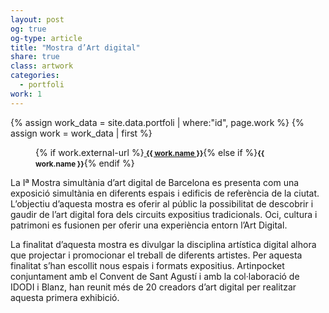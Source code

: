 ```yaml
---
layout: post
og: true
og-type: article
title: "Mostra d’Art digital" 
share: true
class: artwork
categories:
  - portfoli
work: 1
---
```


{% assign work_data = site.data.portfoli | where:"id", page.work %}
{% assign work = work_data | first %}
<figure>
	<div class="padding-artwork-container">
		<div class="embed-container embed-container_9-16">
			<iron-image sizing="cover" class="iron-image-size" preload fade src="/images/{{ work.featured-img }}"></iron-image>	
		</div>
	</div>
	<figcaption>
		<p>{% if work.external-url %}<a href="{{ work.external-url }}"><small><i class="fa fa-external-link"></i> <strong>{{ work.name }}</strong></small></a>{% else if %}<small><strong>{{ work.name }}</strong></small>{% endif %}</p>
	</figcaption>
</figure>

<!--more-->

La Iª Mostra simultània d’art digital de Barcelona es presenta com una exposició simultània en diferents espais i edificis de referència de la ciutat. L’objectiu d’aquesta mostra es oferir al públic la possibilitat de descobrir i gaudir de l’art digital fora dels circuits expositius tradicionals. Oci, cultura i patrimoni es fusionen per oferir una experiència entorn l’Art Digital.

La finalitat d’aquesta mostra es divulgar la disciplina artística digital alhora que projectar i promocionar el treball de diferents artistes. Per aquesta finalitat s’han escollit nous espais i formats expositius. Artinpocket conjuntament amb el Convent de Sant Agustí i amb la col·laboració de IDODI i Blanz, han reunit més de 20 creadors d’art digital per realitzar aquesta primera exhibició.